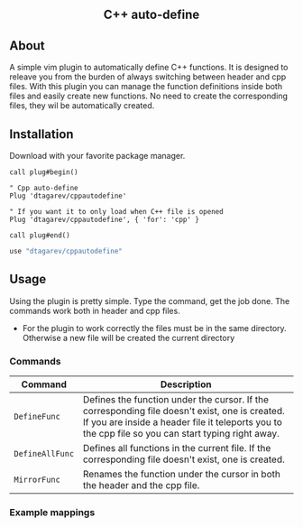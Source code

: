 <p align="center">
  <h2 align="center"> C++ auto-define </h2>
</p>

## About

A simple vim plugin to automatically define C++ functions.
It is designed to releave you from the burden of always switching between header and cpp files.
With this plugin you can manage the function definitions inside both files and easily create new functions.
No need to create the corresponding files, they wil be automatically created.

## Installation

Download with your favorite package manager.

```vim
call plug#begin()

" Cpp auto-define 
Plug 'dtagarev/cppautodefine'

" If you want it to only load when C++ file is opened
Plug 'dtagarev/cppautodefine', { 'for': 'cpp' }

call plug#end()
```

```lua
use "dtagarev/cppautodefine"
```

## Usage

Using the plugin is pretty simple. Type the command, get the job done.
The commands work both in header and cpp files.
- For the plugin to work correctly the files must be in the same directory. Otherwise a new file will be created the current directory

### Commands

| Command                             | Description                                                                                         |
| ----------------------------------- | --------------------------------------------------------------------------------------------------  |
| `DefineFunc`                        | Defines the function under the cursor. If the corresponding file doesn't exist, one is created. If you are inside a header file it teleports you to the cpp file so you can start typing right away.   |
| `DefineAllFunc`                     | Defines all functions in the current file. If the corresponding file doesn't exist, one is created. |
| `MirrorFunc`                        | Renames the function under the cursor in both the header and the cpp file.                          |

### Example mappings

```vim
```

